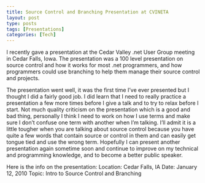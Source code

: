 ```yaml
---
title: Source Control and Branching Presentation at CVINETA
layout: post
type: posts
tags: [Presentations]
categories: [Tech]
---
```


I recently gave a presentation at the Cedar Valley .net User Group meeting in Cedar Falls, Iowa. The presentation was a 100 level presentation on source control and how it works for most .net programmers, and how programmers could use branching to help them manage their source control and projects.

The presentation went well, it was the first time I’ve ever presented but I thought I did a fairly good job. I did learn that I need to really practice a presentation a few more times before I give a talk and to try to relax before I start. Not much quality criticism on the presentation which is a good and bad thing, personally I think I need to work on how I use terms and make sure I don’t confuse one term with another when I’m talking. I’ll admit it is a little tougher when you are talking about source control because you have quite a few words that contain source or control in them and can easily get tongue tied and use the wrong term. Hopefully I can present another presentation again sometime soon and continue to improve on my technical and programming knowledge, and to become a better public speaker.

Here is the info on the presentation:
Location: Cedar Falls, IA
Date: January 12, 2010
Topic: Intro to Source Control and Branching